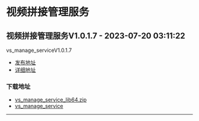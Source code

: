 # 视频拼接管理服务
## 视频拼接管理服务V1.0.1.7 - 2023-07-20 03:11:22
vs_manage_serviceV1.0.1.7
*  [发布地址](https://github.com/jadehh/VideoStitching/releases/tag/vs_manage_serviceV1.0.1.7)
*  [详细地址](https://github.com/jadehh/jadehh_file/releases/tag/vs_manage_serviceV1.0.1.7)
### 下载地址
* [vs_manage_service_lib64.zip](https://gh.ddlc.top/https://github.com/jadehh/jadehh_file/releases/download/vs_manage_serviceV1.0.1.7/vs_manage_service_lib64.zip)
* [vs_manage_service](https://gh.ddlc.top/https://github.com/jadehh/jadehh_file/releases/download/vs_manage_serviceV1.0.1.7/vs_manage_service)
----